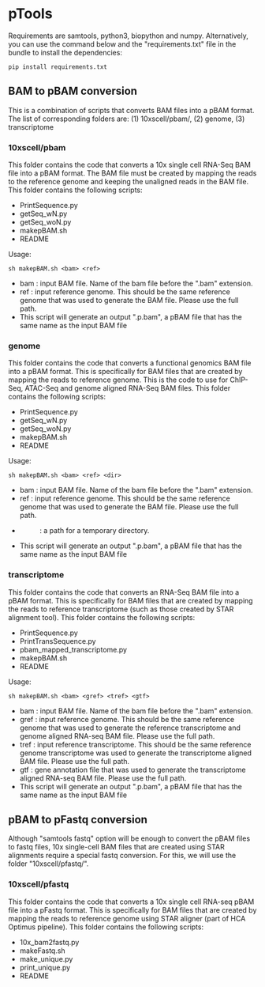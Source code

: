 # pTools
Requirements are samtools, python3, biopython and numpy. Alternatively, you can use the command below and the "requirements.txt" file in the bundle to install the dependencies:
```
pip install requirements.txt
```
## BAM to pBAM conversion
This is a combination of scripts that converts BAM files into a pBAM format.
The list of corresponding folders are: (1) 10xscell/pbam/, (2) genome, (3) transcriptome
### 10xscell/pbam
This folder contains the code that converts a 10x single cell RNA-Seq BAM file into a pBAM format. The BAM file must be created by mapping the reads to the reference genome and keeping the unaligned reads in the BAM file. This folder contains the following scripts:
* PrintSequence.py
* getSeq_wN.py
* getSeq_woN.py
* makepBAM.sh
* README

Usage:
```
sh makepBAM.sh <bam> <ref>
```
* bam : input BAM file. Name of the bam file before the ".bam" extension.
* ref : input reference genome.  This should be the same reference genome that was used to generate the BAM file. Please use the full path.
* This script will generate an output "<bam>.p.bam", a pBAM file that has the same name as the input BAM file
  
### genome
This folder contains the code that converts a functional genomics BAM file into a pBAM format. This is specifically for BAM files that are created by mapping the reads to reference genome. This is the code to use for ChIP-Seq, ATAC-Seq and genome aligned RNA-Seq BAM files. This folder contains the following scripts:
* PrintSequence.py
* getSeq_wN.py
* getSeq_woN.py
* makepBAM.sh
* README

Usage:
```
sh makepBAM.sh <bam> <ref> <dir>
```
* bam : input BAM file. Name of the bam file before the ".bam" extension.
* ref : input reference genome.  This should be the same reference genome that was used to generate the BAM file. Please use the full path.
* <dir> : a path for a temporary directory. 
* This script will generate an output "<bam>.p.bam", a pBAM file that has the same name as the input BAM file
  
### transcriptome

This folder contains the code that converts an RNA-Seq BAM file into a pBAM format. This is specifically for BAM files that are created by mapping the reads to reference transcriptome (such as those created by STAR alignment tool). This folder contains the following scripts:
* PrintSequence.py
* PrintTransSequence.py
* pbam_mapped_transcriptome.py
* makepBAM.sh
* README

Usage:
```
sh makepBAM.sh <bam> <gref> <tref> <gtf>
```
* bam : input BAM file. Name of the bam file before the ".bam" extension.
* gref : input reference genome.  This should be the same reference genome that was used to generate the reference transcriptome and genome aligned RNA-seq BAM file. Please use the full path.
* tref : input reference transcriptome.  This should be the same reference genome transcriptome was used to generate the transcriptome aligned BAM file. Please use the full path.
* gtf : gene annotation file that was used to generate the transcriptome aligned RNA-seq BAM file. Please use the full path.
* This script will generate an output "<bam>.p.bam", a pBAM file that has the same name as the input BAM file
  
## pBAM to pFastq conversion

Although "samtools fastq" option will be enough to convert the pBAM files to fastq files, 10x single-cell BAM files that are created using STAR alignments require a special fastq conversion. For this, we will use the folder "10xscell/pfastq/".

### 10xscell/pfastq

This folder contains the code that converts a 10x single cell RNA-seq pBAM file into a pFastq format. This is specifically for BAM files that are created by mapping the reads to reference genome using STAR aligner (part of HCA Optimus pipeline). This folder contains the following scripts:
* 10x_bam2fastq.py
* makeFastq.sh
* make_unique.py
* print_unique.py
* README
